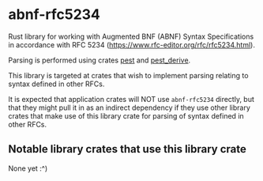 # abnf-rfc5234

Rust library for working with Augmented BNF (ABNF) Syntax Specifications
in accordance with RFC 5234 (<https://www.rfc-editor.org/rfc/rfc5234.html>).

Parsing is performed using crates [pest](https://pest.rs/) and
[pest_derive](https://crates.io/crates/pest_derive).

This library is targeted at crates that wish to implement parsing
relating to syntax defined in other RFCs.

It is expected that application crates will NOT use `abnf-rfc5234` directly,
but that they might pull it in as an indirect dependency if they use other
library crates that make use of this library crate for parsing of syntax
defined in other RFCs.

## Notable library crates that use this library crate

None yet :^)